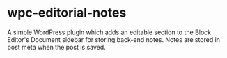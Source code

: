 # wpc-editorial-notes
A simple WordPress plugin which adds an editable section to the Block Editor's Document sidebar for storing back-end notes. Notes are stored in post meta when the post is saved.
